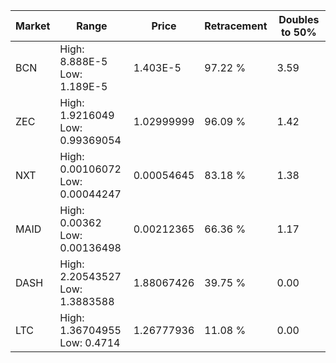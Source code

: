 | Market | Range | Price| Retracement | Doubles to 50% |
| --- | --- | --- | --- | --- |
| BCN | High: 8.888E-5<br />Low: 1.189E-5 | 1.403E-5 | 97.22 % | 3.59 |
| ZEC | High: 1.9216049<br />Low: 0.99369054 | 1.02999999 | 96.09 % | 1.42 |
| NXT | High: 0.00106072<br />Low: 0.00044247 | 0.00054645 | 83.18 % | 1.38 |
| MAID | High: 0.00362<br />Low: 0.00136498 | 0.00212365 | 66.36 % | 1.17 |
| DASH | High: 2.20543527<br />Low: 1.3883588 | 1.88067426 | 39.75 % | 0.00 |
| LTC | High: 1.36704955<br />Low: 0.4714 | 1.26777936 | 11.08 % | 0.00 |
